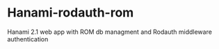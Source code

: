 # Hanami-rodauth-rom
Hanami 2.1 web app with ROM db managment and Rodauth middleware authentication
